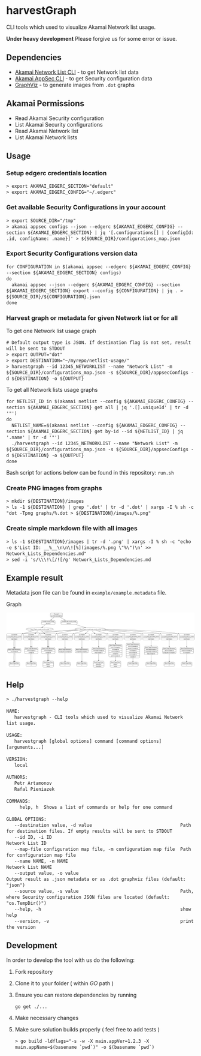 # harvestGraph

CLI tools which used to visualize Akamai Network list usage.

__Under heavy development__
Please forgive us for some error or issue.

## Dependencies

* [Akamai Network List CLI](https://github.com/apiheat/akamai-cli-netlist) - to get Network list data
* [Akamai AppSec CLI](https://github.com/akamai/cli-appsec) - to get Security configuration data
* [GraphViz](https://www.graphviz.org/download/) - to generate images from `.dot` graphs

## Akamai Permissions

* Read Akamai Security configuration
* List Akamai Security configurations
* Read Akamai Network list
* List Akamai Network lists

## Usage

### Setup edgerc credentials location

```shell
> export AKAMAI_EDGERC_SECTION="default"
> export AKAMAI_EDGERC_CONFIG="~/.edgerc"
```

### Get available Security Configurations in your account

```shell
> export SOURCE_DIR="/tmp"
> akamai appsec configs --json --edgerc ${AKAMAI_EDGERC_CONFIG} --section ${AKAMAI_EDGERC_SECTION} | jq '[.configurations[] | {configId: .id, configName: .name}]' > ${SOURCE_DIR}/configurations_map.json
```

### Export Security Configurations version data

```shell
for CONFIGURATION in $(akamai appsec --edgerc ${AKAMAI_EDGERC_CONFIG} --section ${AKAMAI_EDGERC_SECTION} configs)
do
  akamai appsec --json --edgerc ${AKAMAI_EDGERC_CONFIG} --section ${AKAMAI_EDGERC_SECTION} export --config ${CONFIGURATION} | jq . > ${SOURCE_DIR}/${CONFIGURATION}.json
done
```

### Harvest graph or metadata for given Network list or for all

To get one Network list usage graph

```shell
# Default output type is JSON. If destination flag is not set, result will be sent to STDOUT
> export OUTPUT="dot"
> export DESTINATION="~/myrepo/netlist-usage/"
> harvestgraph --id 12345_NETWORKLIST --name "Network List" -m ${SOURCE_DIR}/configurations_map.json -s ${SOURCE_DIR}/appsecConfigs -d ${DESTINATION} -o ${OUTPUT}
```

To get all Network lists usage graphs

```shell
for NETLIST_ID in $(akamai netlist --config ${AKAMAI_EDGERC_CONFIG} --section ${AKAMAI_EDGERC_SECTION} get all | jq '.[].uniqueId' | tr -d '"')
do
  NETLIST_NAME=$(akamai netlist --config ${AKAMAI_EDGERC_CONFIG} --section ${AKAMAI_EDGERC_SECTION} get by-id --id ${NETLIST_ID} | jq '.name' | tr -d '"')
  ./harvestgraph --id 12345_NETWORKLIST --name "Network List" -m ${SOURCE_DIR}/configurations_map.json -s ${SOURCE_DIR}/appsecConfigs -d ${DESTINATION} -o ${OUTPUT}
done
```

Bash script for actions below can be found in this repository: `run.sh`

### Create PNG images from graphs

```shell
> mkdir ${DESTINATION}/images
> ls -1 ${DESTINATION} | grep '.dot' | tr -d '.dot' | xargs -I % sh -c "dot -Tpng graphs/%.dot > ${DESTINATION}/images/%.png"
```

### Create simple markdown file with all images

```shell
> ls -1 ${DESTINATION}/images | tr -d '.png' | xargs -I % sh -c "echo -e $'List ID: __%__\n\n\![%](images/%.png \"%\")\n' >> Network_Lists_Dependencies.md"
> sed -i 's/\\\!\[/![/g' Network_Lists_Dependencies.md
```

## Example result

Metadata json file can be found in `example/example.metadata` file.

Graph

![33000_EXAMPLE](example/graphviz.png "33000_EXAMPLE")

## Help

```shell
> ./harvestgraph --help

NAME:
   harvestgraph - CLI tools which used to visualize Akamai Network list usage.

USAGE:
   harvestgraph [global options] command [command options] [arguments...]

VERSION:
   local

AUTHORS:
   Petr Artamonov
   Rafal Pieniazek

COMMANDS:
     help, h  Shows a list of commands or help for one command

GLOBAL OPTIONS:
   --destination value, -d value                                 Path for destination files. If empty results will be sent to STDOUT
   --id ID, -i ID                                                Network List ID
   --map-file configuration map file, -m configuration map file  Path for configuration map file
   --name NAME, -n NAME                                          Network List NAME
   --output value, -o value                                      Output result as .json metadata or as .dot graphviz files (default: "json")
   --source value, -s value                                      Path, where Security configuration JSON files are located (default: "os.TempDir()")
   --help, -h                                                    show help
   --version, -v                                                 print the version
```

## Development

In order to develop the tool with us do the following:

1. Fork repository
1. Clone it to your folder ( within *GO* path )
1. Ensure you can restore dependencies by running

   ```shell
   go get ./...
   ```

1. Make necessary changes
1. Make sure solution builds properly ( feel free to add tests )

   ```shell
   > go build -ldflags="-s -w -X main.appVer=1.2.3 -X main.appName=$(basename `pwd`)" -o $(basename `pwd`)
   ```

